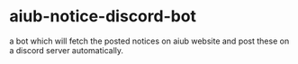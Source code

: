 # aiub-notice-discord-bot
a bot which will fetch the posted notices on aiub website and post these on a discord server automatically.
